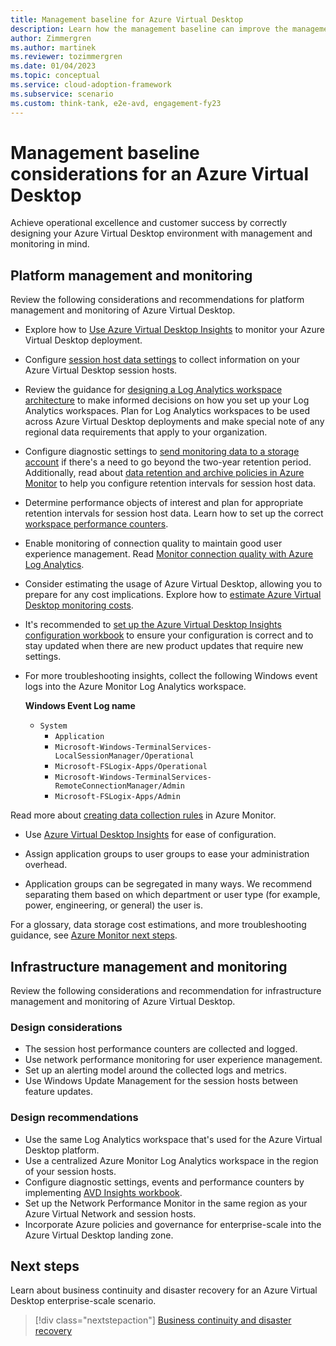 ```yaml
---
title: Management baseline for Azure Virtual Desktop
description: Learn how the management baseline can improve the management and monitoring of Azure Virtual Desktop.
author: Zimmergren
ms.author: martinek
ms.reviewer: tozimmergren
ms.date: 01/04/2023
ms.topic: conceptual
ms.service: cloud-adoption-framework
ms.subservice: scenario
ms.custom: think-tank, e2e-avd, engagement-fy23
---
```


# Management baseline considerations for an Azure Virtual Desktop

Achieve operational excellence and customer success by correctly designing your Azure Virtual Desktop environment with management and monitoring in mind.

## Platform management and monitoring

Review the following considerations and recommendations for platform management and monitoring of Azure Virtual Desktop.

- Explore how to [Use Azure Virtual Desktop Insights](/azure/virtual-desktop/insights) to monitor your Azure Virtual Desktop deployment.
- Configure [session host data settings](/azure/virtual-desktop/insights#session-host-data-settings) to collect information on your Azure Virtual Desktop session hosts.
- Review the guidance for [designing a Log Analytics workspace architecture](/azure/azure-monitor/logs/workspace-design) to make informed decisions on how you set up your Log Analytics workspaces. Plan for Log Analytics workspaces to be used across Azure Virtual Desktop deployments and make special note of any regional data requirements that apply to your organization.
- Configure diagnostic settings to [send monitoring data to a storage account](/azure/azure-monitor/essentials/resource-logs#send-to-azure-storage) if there's a need to go beyond the two-year retention period. Additionally, read about [data retention and archive policies in Azure Monitor](/azure/azure-monitor/logs/data-retention-archive) to help you configure retention intervals for session host data.
- Determine performance objects of interest and plan for appropriate retention intervals for session host data. Learn how to set up the correct [workspace performance counters](/azure/virtual-desktop/insights#workspace-performance-counters).
- Enable monitoring of connection quality to maintain good user experience management. Read [Monitor connection quality with Azure Log Analytics](/azure/virtual-desktop/connection-latency#monitor-connection-quality-with-azure-log-analytics).
- Consider estimating the usage of Azure Virtual Desktop, allowing you to prepare for any cost implications. Explore how to [estimate Azure Virtual Desktop monitoring costs](/azure/virtual-desktop/insights-costs).
- It's recommended to [set up the Azure Virtual Desktop Insights configuration workbook](/azure/virtual-desktop/insights#set-up-using-the-configuration-workbook) to ensure your configuration is correct and to stay updated when there are new product updates that require new settings.

- For more troubleshooting insights, collect the following Windows event logs into the Azure Monitor Log Analytics workspace.

   **Windows Event Log name**

  - `System`
    - `Application`
    - `Microsoft-Windows-TerminalServices-LocalSessionManager/Operational`
    - `Microsoft-FSLogix-Apps/Operational`
    - `Microsoft-Windows-TerminalServices-RemoteConnectionManager/Admin`
    - `Microsoft-FSLogix-Apps/Admin`

Read more about [creating data collection rules](/azure/azure-monitor/agents/data-collection-rule-azure-monitor-agent#create-a-data-collection-rule) in Azure Monitor.

- Use [Azure Virtual Desktop Insights](/azure/virtual-desktop/insights) for ease of configuration.

- Assign application groups to user groups to ease your administration overhead.

- Application groups can be segregated in many ways. We recommend separating them based on which department or user type (for example, power, engineering, or general) the user is.

For a glossary, data storage cost estimations, and more troubleshooting guidance, see [Azure Monitor next steps](/azure/virtual-desktop/azure-monitor#next-steps).

## Infrastructure management and monitoring

Review the following considerations and recommendation for infrastructure management and monitoring of Azure Virtual Desktop.

### Design considerations

- The session host performance counters are collected and logged.
- Use network performance monitoring for user experience management.
- Set up an alerting model around the collected logs and metrics.
- Use Windows Update Management for the session hosts between feature updates.

### Design recommendations

- Use the same Log Analytics workspace that's used for the Azure Virtual Desktop platform.
- Use a centralized Azure Monitor Log Analytics workspace in the region of your session hosts.
- Configure diagnostic settings, events and performance counters by implementing [AVD Insights workbook](/azure/virtual-desktop/insights).
- Set up the Network Performance Monitor in the same region as your Azure Virtual Network and session hosts.
- Incorporate Azure policies and governance for enterprise-scale into the Azure Virtual Desktop landing zone.

## Next steps

Learn about business continuity and disaster recovery for an Azure Virtual Desktop enterprise-scale scenario.

> [!div class="nextstepaction"]
> [Business continuity and disaster recovery](./eslz-business-continuity-and-disaster-recovery.md)
